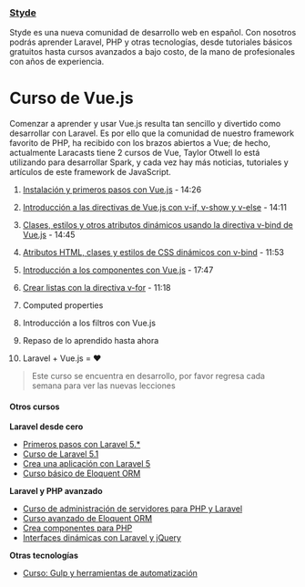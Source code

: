 ### [Styde](https://styde.net/)

Styde es una nueva comunidad de desarrollo web en español. Con nosotros podrás aprender Laravel, PHP y otras tecnologías, desde tutoriales básicos gratuitos hasta cursos avanzados a bajo costo, de la mano de profesionales con años de experiencia.

# Curso de Vue.js

Comenzar a aprender y usar Vue.js resulta tan sencillo y divertido como desarrollar con Laravel. Es por ello que la comunidad de nuestro framework favorito de PHP, ha recibido con los brazos abiertos a Vue; de hecho, actualmente Laracasts tiene 2 cursos de Vue, Taylor Otwell lo está utilizando para desarrollar Spark, y cada vez hay más noticias, tutoriales y artículos de este framework de JavaScript.

1. [Instalación y primeros pasos con Vue.js](https://styde.net/introduccion-a-vue-js/#more-9792) - 14:26

2. [Introducción a las directivas de Vue.js con v-if, v-show y v-else](https://styde.net/introduccion-a-las-directivas-de-vue-js-con-v-if-v-show-y-v-else/) - 14:11

3. [Clases, estilos y otros atributos dinámicos usando la directiva v-bind de Vue.js](https://styde.net/metodos-y-manejo-de-eventos-con-v-onclick-y-submit/) - 14:45

4. [Atributos HTML, clases y estilos de CSS dinámicos con v-bind](https://styde.net/clases-estilos-y-otros-atributos-dinamicos-usando-la-directiva-v-bind-de-vue-js/) - 11:53

5. [Introducción a los componentes con Vue.js](https://styde.net/introduccion-a-los-componente-en-vue-js/) - 17:47

6. [Crear listas con la directiva v-for](https://styde.net/crear-listas-con-la-directiva-v-for-de-vue-js/) - 11:18

7. Computed properties

8. Introducción a los filtros con Vue.js

9. Repaso de lo aprendido hasta ahora

10. Laravel + Vue.js = ♥

> Este curso se encuentra en desarrollo, por favor regresa cada semana para ver las nuevas lecciones



#### Otros cursos

**Laravel desde cero**
 -    [Primeros pasos con Laravel 5.*](https://styde.net/curso-primeros-pasos-con-laravel-5/)
 -    [                        Curso de Laravel 5.1                    ](https://styde.net/curso-introductorio-laravel-5-1/)
 -  [                        Crea una aplicación con Laravel 5                    ](https://styde.net/curso-crea-aplicaciones-con-laravel-5/)
 -   [                        Curso básico de Eloquent ORM                    ](https://styde.net/curso-basico-de-eloquent-orm-con-laravel-5-1/)


**Laravel y PHP avanzado**
 - [                        Curso de administración de servidores para PHP y Laravel                    ](https://styde.net/curso-configuracion-administracion-de-servidores-php-laravel/)
 -   [                        Curso avanzado de Eloquent ORM                    ](https://styde.net/curso-avanzado-de-eloquent-orm/)
 - [                        Crea componentes para PHP                    ](https://styde.net/curso-crea-componentes-para-php-y-laravel/)
 -   [                        Interfaces dinámicas con Laravel y jQuery                    ](https://styde.net/curso-de-interfaces-dinamicas-con-laravel-y-jquery/)

**Otras tecnologías**
 -   [Curso: Gulp y herramientas de automatización](https://styde.net/curso-gulp-y-herramientas-de-automatizacion/)
